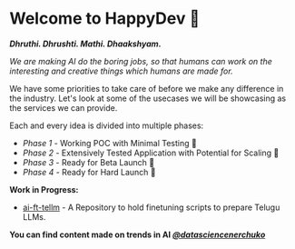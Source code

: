 # Welcome to HappyDev 🙌
__*Dhruthi. Dhrushti. Mathi. Dhaakshyam.*__

*We are making AI do the boring jobs, so that humans can work on the interesting and creative things which humans are made for.*

We have some priorities to take care of before we make any difference in the industry. Let's look at some of the usecases we will be showcasing as the services we can provide.

Each and every idea is divided into multiple phases:
* _Phase 1_ - Working POC with Minimal Testing 🎉
* _Phase 2_ - Extensively Tested Application with Potential for Scaling 🥉
* _Phase 3_ - Ready for Beta Launch 🥈
* _Phase 4_ - Ready for Hard Launch 🥇

__Work in Progress:__
* [ai-ft-tellm](https://github.com/HappyDevCorp/ai-ft-tellm) - A Repository to hold finetuning scripts to prepare Telugu LLMs.

__You can find content made on trends in AI _[@datasciencenerchuko](https://www.youtube.com/@datasciencenerchuko)___ 
<!--

**Here are some ideas to get you started:**

🙋‍♀️ A short introduction - what is your organization all about?
🌈 Contribution guidelines - how can the community get involved?
👩‍💻 Useful resources - where can the community find your docs? Is there anything else the community should know?
🍿 Fun facts - what does your team eat for breakfast?
🧙 Remember, you can do mighty things with the power of [Markdown](https://docs.github.com/github/writing-on-github/getting-started-with-writing-and-formatting-on-github/basic-writing-and-formatting-syntax)
-->
